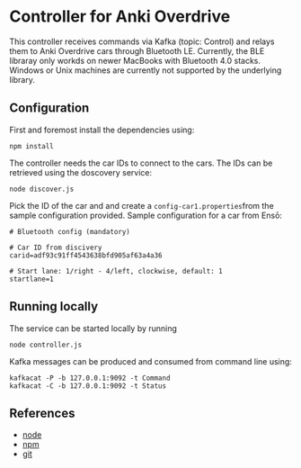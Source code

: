# Controller for Anki Overdrive 
This controller receives commands via Kafka (topic: Control) and relays them to Anki Overdrive 
cars through Bluetooth LE. Currently, the BLE libraray only workds on newer MacBooks with 
Bluetooth 4.0 stacks. Windows or Unix machines are currently not supported by the underlying
library.

## Configuration
First and foremost install the dependencies using:
```
npm install
```

The controller needs the car IDs to connect to the cars. The IDs can be retrieved using the 
doscovery service:
```
node discover.js
```

Pick the ID of the car and and create a `config-car1.properties`from the sample configuration 
provided. Sample configuration for a car from Ensō:
```
# Bluetooth config (mandatory)

# Car ID from discivery
carid=adf93c91ff4543638bfd905af63a4a36

# Start lane: 1/right - 4/left, clockwise, default: 1
startlane=1
```

## Running locally
The service can be started locally by running
```
node controller.js
```

Kafka messages can be produced and consumed from command line using:
```
kafkacat -P -b 127.0.0.1:9092 -t Command
kafkacat -C -b 127.0.0.1:9092 -t Status
```

## References
* [node](https://nodejs.org/en/download/)
* [npm](https://docs.npmjs.com/getting-started/installing-node)
* [git](https://git-scm.com/downloads)
